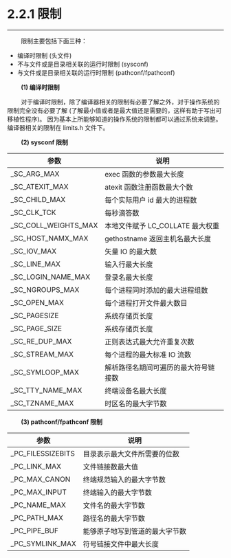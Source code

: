 # 2.2.1 限制
***

&emsp;&emsp;
限制主要包括下面三种：

+ 编译时限制 (头文件)
+ 不与文件或是目录相关联的运行时限制 (sysconf)
+ 与文件或是目录相关联的运行时限制 (pathconf/fpathconf)

&emsp;&emsp;
**(1) 编译时限制**

&emsp;&emsp;
对于编译时限制，除了编译器相关的限制有必要了解之外，对于操作系统的限制完全没有必要了解 (了解最小值或者是最大值还是需要的，这样有助于写出可移植性程序)。
因为基本上所能够知道的操作系统的限制都可以通过系统来调整。
编译器相关的限制在 limits.h 文件下。

&emsp;&emsp;
**(2) sysconf 限制**

|参数|说明|
| --- | --- |
|\_SC\_ARG\_MAX|exec 函数的参数最大长度|
|\_SC\_ATEXIT\_MAX|atexit 函数注册函数最大个数|
|\_SC\_CHILD\_MAX|每个实际用户 id 最大的进程数|
|\_SC\_CLK\_TCK|每秒滴答数|
|\_SC\_COLL\_WEIGHTS\_MAX|本地文件赋予 LC\_COLLATE 最大权重|
|\_SC\_HOST\_NAMX\_MAX|gethostname 返回主机名最大长度|
|\_SC\_IOV\_MAX|矢量 IO 的最大数|
|\_SC\_LINE\_MAX|输入行最大长度|
|\_SC\_LOGIN\_NAME\_MAX|登录名最大长度|
|\_SC\_NGROUPS\_MAX|每个进程同时添加的最大进程组数|
|\_SC\_OPEN\_MAX|每个进程打开文件最大数目|
|\_SC\_PAGESIZE|系统存储页长度|
|\_SC\_PAGE\_SIZE|系统存储页长度|
|\_SC\_RE\_DUP\_MAX|正则表达式最大允许重复次数|
|\_SC\_STREAM\_MAX|每个进程的最大标准 IO 流数|
|\_SC\_SYMLOOP\_MAX|解析路径名期间可遍历的最大符号链接数|
|\_SC\_TTY\_NAME\_MAX|终端设备名最大长度|
|\_SC\_TZNAME\_MAX|时区名的最大字节数|

&emsp;&emsp;
**(3) pathconf/fpathconf 限制**

|参数|说明|
| --- | --- |
|\_PC\_FILESSIZEBITS|目录表示最大文件所需要的位数|
|\_PC\_LINK\_MAX|文件链接数最大值|
|\_PC\_MAX\_CANON|终端规范输入的最大字节数|
|\_PC\_MAX\_INPUT|终端输入的最大字节数|
|\_PC\_NAME\_MAX|文件名的最大字节数|
|\_PC\_PATH\_MAX|路径名的最大字节数|
|\_PC\_PIPE\_BUF|能够原子地写到管道的最大字节数|
|\_PC\_SYMLINK\_MAX|符号链接文件中最大长度|